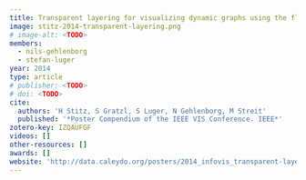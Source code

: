 ```yaml
---
title: Transparent layering for visualizing dynamic graphs using the flip book metaphor
image: stitz-2014-transparent-layering.png
# image-alt: <TODO>
members:
  - nils-gehlenborg
  - stefan-luger
year: 2014
type: article
# publisher: <TODO>
# doi: <TODO>
cite:
  authors: 'H Stitz, S Gratzl, S Luger, N Gehlenborg, M Streit'
  published: '*Poster Compendium of the IEEE VIS Conference. IEEE*'
zotero-key: IZQAUFGF
videos: []
other-resources: []
awards: []
website: 'http://data.caleydo.org/posters/2014_infovis_transparent-layering_abstract.pdf'
---
```



